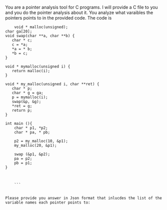 You are a pointer analysis tool for C programs. I will provide a C file to you and you do the pointer analysis about it. You analyze what varaibles the pointers points to in the provided code. The code is 
``` 
    void * malloc(unsigned);
char ga[20];
void swap(char **a, char **b) {
   char * c;
   c = *a;
   *a = * b;
   *b = c;
}

void * mymalloc(unsigned i) {
   return malloc(i);
}

void * my_malloc(unsigned i, char **ret) {
   char * p;
   char * g = ga;
   p = mymalloc(i);
   swap(&p, &g);
   *ret = g;
   return p;
}

int main (){
    char * p1, *p2;
    char * pa, * pb;

    p2 = my_malloc(10, &p1);
    my_malloc(20, &p1);

    swap (&p1, &p2);
    pa = p2;
    pb = p1;
}


 
    ```


Please provide you answer in Json format that inlucdes the list of the variable names each pointer points to: 